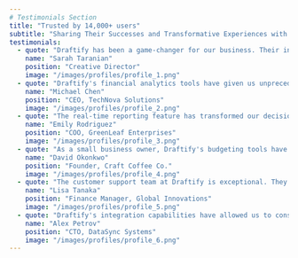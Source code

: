 ```yaml
---
# Testimonials Section
title: "Trusted by 14,000+ users"
subtitle: "Sharing Their Successes and Transformative Experiences with Draftify's Powerful SaaS Solutions"
testimonials:
  - quote: "Draftify has been a game-changer for our business. Their intuitive platform and service have allowed us to streamline our operations and focus on what matters most. Highly recommended"
    name: "Sarah Taranian"
    position: "Creative Director"
    image: "/images/profiles/profile_1.png"
  - quote: "Draftify's financial analytics tools have given us unprecedented insights into our cash flow. It's like having a CFO in your pocket."
    name: "Michael Chen"
    position: "CEO, TechNova Solutions"
    image: "/images/profiles/profile_2.png"
  - quote: "The real-time reporting feature has transformed our decision-making process. We can now respond to market changes faster than ever."
    name: "Emily Rodriguez"
    position: "COO, GreenLeaf Enterprises"
    image: "/images/profiles/profile_3.png"
  - quote: "As a small business owner, Draftify's budgeting tools have been invaluable. I finally feel in control of my finances."
    name: "David Okonkwo"
    position: "Founder, Craft Coffee Co."
    image: "/images/profiles/profile_4.png"
  - quote: "The customer support team at Draftify is exceptional. They've gone above and beyond to ensure our success with the platform."
    name: "Lisa Tanaka"
    position: "Finance Manager, Global Innovations"
    image: "/images/profiles/profile_5.png"
  - quote: "Draftify's integration capabilities have allowed us to consolidate our financial data from multiple sources effortlessly. It's been a huge time-saver."
    name: "Alex Petrov"
    position: "CTO, DataSync Systems"
    image: "/images/profiles/profile_6.png"
---
```


